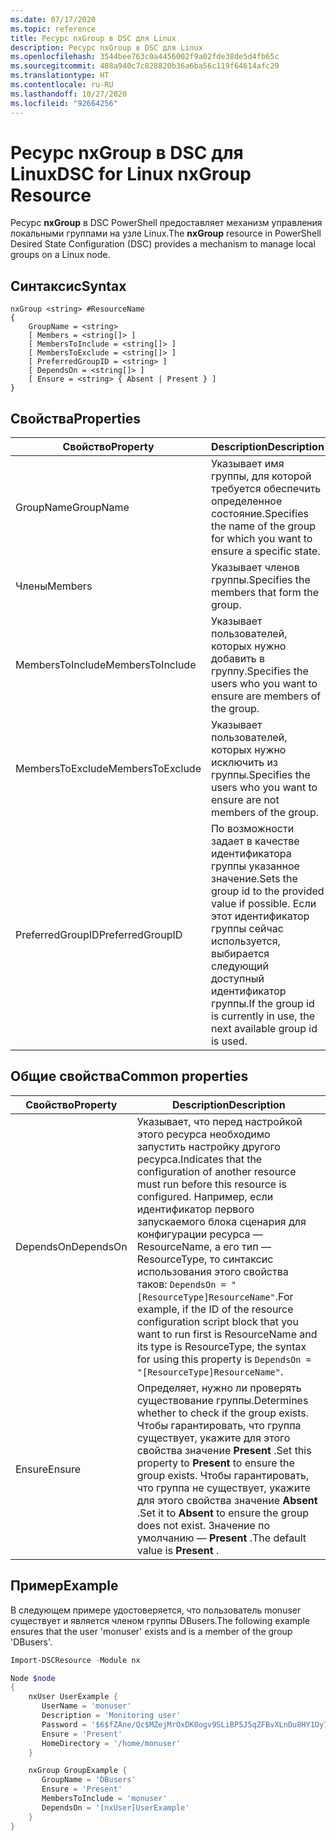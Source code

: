 ```yaml
---
ms.date: 07/17/2020
ms.topic: reference
title: Ресурс nxGroup в DSC для Linux
description: Ресурс nxGroup в DSC для Linux
ms.openlocfilehash: 3544bee763c0a4456002f9a02fde38de5d4fb65c
ms.sourcegitcommit: 488a940c7c828820b36a6ba56c119f64614afc29
ms.translationtype: HT
ms.contentlocale: ru-RU
ms.lasthandoff: 10/27/2020
ms.locfileid: "92664256"
---
```

# <a name="dsc-for-linux-nxgroup-resource"></a><span data-ttu-id="e5cdf-103">Ресурс nxGroup в DSC для Linux</span><span class="sxs-lookup"><span data-stu-id="e5cdf-103">DSC for Linux nxGroup Resource</span></span>

<span data-ttu-id="e5cdf-104">Ресурс **nxGroup** в DSC PowerShell предоставляет механизм управления локальными группами на узле Linux.</span><span class="sxs-lookup"><span data-stu-id="e5cdf-104">The **nxGroup** resource in PowerShell Desired State Configuration (DSC) provides a mechanism to manage local groups on a Linux node.</span></span>

## <a name="syntax"></a><span data-ttu-id="e5cdf-105">Синтаксис</span><span class="sxs-lookup"><span data-stu-id="e5cdf-105">Syntax</span></span>

```Syntax
nxGroup <string> #ResourceName
{
    GroupName = <string>
    [ Members = <string[]> ]
    [ MembersToInclude = <string[]> ]
    [ MembersToExclude = <string[]> ]
    [ PreferredGroupID = <string> ]
    [ DependsOn = <string[]> ]
    [ Ensure = <string> { Absent | Present } ]
}
```

## <a name="properties"></a><span data-ttu-id="e5cdf-106">Свойства</span><span class="sxs-lookup"><span data-stu-id="e5cdf-106">Properties</span></span>

|<span data-ttu-id="e5cdf-107">Свойство</span><span class="sxs-lookup"><span data-stu-id="e5cdf-107">Property</span></span> |<span data-ttu-id="e5cdf-108">Description</span><span class="sxs-lookup"><span data-stu-id="e5cdf-108">Description</span></span> |
|---|---|
|<span data-ttu-id="e5cdf-109">GroupName</span><span class="sxs-lookup"><span data-stu-id="e5cdf-109">GroupName</span></span> |<span data-ttu-id="e5cdf-110">Указывает имя группы, для которой требуется обеспечить определенное состояние.</span><span class="sxs-lookup"><span data-stu-id="e5cdf-110">Specifies the name of the group for which you want to ensure a specific state.</span></span> |
|<span data-ttu-id="e5cdf-111">Члены</span><span class="sxs-lookup"><span data-stu-id="e5cdf-111">Members</span></span> |<span data-ttu-id="e5cdf-112">Указывает членов группы.</span><span class="sxs-lookup"><span data-stu-id="e5cdf-112">Specifies the members that form the group.</span></span> |
|<span data-ttu-id="e5cdf-113">MembersToInclude</span><span class="sxs-lookup"><span data-stu-id="e5cdf-113">MembersToInclude</span></span> |<span data-ttu-id="e5cdf-114">Указывает пользователей, которых нужно добавить в группу.</span><span class="sxs-lookup"><span data-stu-id="e5cdf-114">Specifies the users who you want to ensure are members of the group.</span></span> |
|<span data-ttu-id="e5cdf-115">MembersToExclude</span><span class="sxs-lookup"><span data-stu-id="e5cdf-115">MembersToExclude</span></span> |<span data-ttu-id="e5cdf-116">Указывает пользователей, которых нужно исключить из группы.</span><span class="sxs-lookup"><span data-stu-id="e5cdf-116">Specifies the users who you want to ensure are not members of the group.</span></span> |
|<span data-ttu-id="e5cdf-117">PreferredGroupID</span><span class="sxs-lookup"><span data-stu-id="e5cdf-117">PreferredGroupID</span></span> |<span data-ttu-id="e5cdf-118">По возможности задает в качестве идентификатора группы указанное значение.</span><span class="sxs-lookup"><span data-stu-id="e5cdf-118">Sets the group id to the provided value if possible.</span></span> <span data-ttu-id="e5cdf-119">Если этот идентификатор группы сейчас используется, выбирается следующий доступный идентификатор группы.</span><span class="sxs-lookup"><span data-stu-id="e5cdf-119">If the group id is currently in use, the next available group id is used.</span></span> |

## <a name="common-properties"></a><span data-ttu-id="e5cdf-120">Общие свойства</span><span class="sxs-lookup"><span data-stu-id="e5cdf-120">Common properties</span></span>

|<span data-ttu-id="e5cdf-121">Свойство</span><span class="sxs-lookup"><span data-stu-id="e5cdf-121">Property</span></span> |<span data-ttu-id="e5cdf-122">Description</span><span class="sxs-lookup"><span data-stu-id="e5cdf-122">Description</span></span> |
|---|---|
|<span data-ttu-id="e5cdf-123">DependsOn</span><span class="sxs-lookup"><span data-stu-id="e5cdf-123">DependsOn</span></span> |<span data-ttu-id="e5cdf-124">Указывает, что перед настройкой этого ресурса необходимо запустить настройку другого ресурса.</span><span class="sxs-lookup"><span data-stu-id="e5cdf-124">Indicates that the configuration of another resource must run before this resource is configured.</span></span> <span data-ttu-id="e5cdf-125">Например, если идентификатор первого запускаемого блока сценария для конфигурации ресурса — ResourceName, а его тип — ResourceType, то синтаксис использования этого свойства таков: `DependsOn = "[ResourceType]ResourceName"`.</span><span class="sxs-lookup"><span data-stu-id="e5cdf-125">For example, if the ID of the resource configuration script block that you want to run first is ResourceName and its type is ResourceType, the syntax for using this property is `DependsOn = "[ResourceType]ResourceName"`.</span></span> |
|<span data-ttu-id="e5cdf-126">Ensure</span><span class="sxs-lookup"><span data-stu-id="e5cdf-126">Ensure</span></span> |<span data-ttu-id="e5cdf-127">Определяет, нужно ли проверять существование группы.</span><span class="sxs-lookup"><span data-stu-id="e5cdf-127">Determines whether to check if the group exists.</span></span> <span data-ttu-id="e5cdf-128">Чтобы гарантировать, что группа существует, укажите для этого свойства значение **Present** .</span><span class="sxs-lookup"><span data-stu-id="e5cdf-128">Set this property to **Present** to ensure the group exists.</span></span> <span data-ttu-id="e5cdf-129">Чтобы гарантировать, что группа не существует, укажите для этого свойства значение **Absent** .</span><span class="sxs-lookup"><span data-stu-id="e5cdf-129">Set it to **Absent** to ensure the group does not exist.</span></span> <span data-ttu-id="e5cdf-130">Значение по умолчанию — **Present** .</span><span class="sxs-lookup"><span data-stu-id="e5cdf-130">The default value is **Present** .</span></span> |

## <a name="example"></a><span data-ttu-id="e5cdf-131">Пример</span><span class="sxs-lookup"><span data-stu-id="e5cdf-131">Example</span></span>

<span data-ttu-id="e5cdf-132">В следующем примере удостоверяется, что пользователь monuser существует и является членом группы DBusers.</span><span class="sxs-lookup"><span data-stu-id="e5cdf-132">The following example ensures that the user 'monuser' exists and is a member of the group 'DBusers'.</span></span>

```powershell
Import-DSCResource -Module nx

Node $node
{
    nxUser UserExample {
       UserName = 'monuser'
       Description = 'Monitoring user'
       Password = '$6$fZAne/Qc$MZejMrOxDK0ogv9SLiBP5J5qZFBvXLnDu8HY1Oy7ycX.Y3C7mGPUfeQy3A82ev3zIabhDQnj2ayeuGn02CqE/0'
       Ensure = 'Present'
       HomeDirectory = '/home/monuser'
    }

    nxGroup GroupExample {
       GroupName = 'DBusers'
       Ensure = 'Present'
       MembersToInclude = 'monuser'
       DependsOn = '[nxUser]UserExample'
    }
}
```
